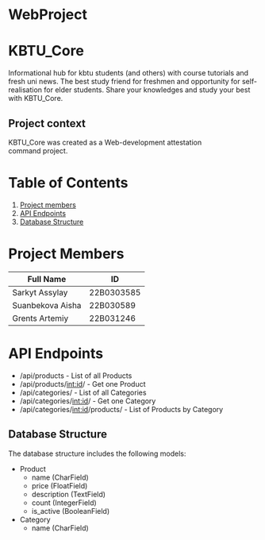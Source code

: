 # WebProject

# KBTU_Core

Informational hub for kbtu students (and others) with course tutorials and fresh uni news. The best study friend for freshmen and opportunity for self-realisation for elder students. Share your knowledges and study your best with KBTU_Core.

## Project context
KBTU_Core was created as a Web-development attestation command project.

# Table of Contents
1. [Project members](#project-members)
2. [API Endpoints](#api-endpoints)
3. [Database Structure](#database-structure)


# Project Members
| Full Name | ID |
|------------|-------------|
| Sarkyt Assylay   | 22B0303585    |
| Suanbekova Aisha  | 22B030589    |
| Grents Artemiy  | 22B031246    |

# API Endpoints
- /api/products - List of all Products
- /api/products/<int:id>/ - Get one Product
- /api/categories/ - List of all Categories
- /api/categories/<int:id>/ - Get one Category
- /api/categories/<int:id>/products/ - List of Products by Category

## Database Structure
The database structure includes the following models:
- Product
  - name (CharField)
  - price (FloatField)
  - description (TextField)
  - count (IntegerField)
  - is_active (BooleanField)
- Category
  - name (CharField)
